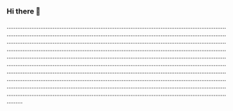### Hi there 👋

.................................................................................................................................................................................................................................................................................................................................................................................................................................................................................................................................................................................................................................................................................................................................................................................................................................................................................................................................................................................................................................................................................................................................................................................................................................................................................................